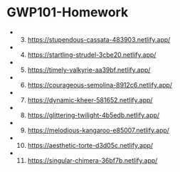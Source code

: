 # GWP101-Homework

+ 03. https://stupendous-cassata-483903.netlify.app/
+ 04. https://startling-strudel-3cbe20.netlify.app/
+ 05. https://timely-valkyrie-aa39bf.netlify.app/
+ 06. https://courageous-semolina-8912c6.netlify.app/
+ 07. https://dynamic-kheer-581652.netlify.app/
+ 08. https://glittering-twilight-4b5edb.netlify.app/
+ 09. https://melodious-kangaroo-e85007.netlify.app/
+ 10. https://aesthetic-torte-d3d05c.netlify.app/
+ 11. https://singular-chimera-36bf7b.netlify.app/
